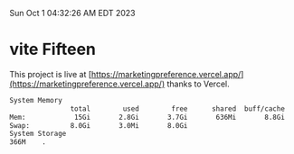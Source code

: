 Sun Oct  1 04:32:26 AM EDT 2023

# vite Fifteen


This project is live at [https://marketingpreference.vercel.app/](https://marketingpreference.vercel.app/) thanks to Vercel.

```bash
System Memory
               total        used        free      shared  buff/cache   available
Mem:            15Gi       2.8Gi       3.7Gi       636Mi       8.8Gi        11Gi
Swap:          8.0Gi       3.0Mi       8.0Gi
System Storage
366M	.
```
